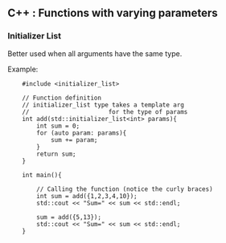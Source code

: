 ## C++ : Functions with varying parameters

### Initializer List

Better used when all arguments have the same type. 

Example:

```
    #include <initializer_list>

    // Function definition
    // initializer_list type takes a template arg 
    //                      for the type of params
    int add(std::initializer_list<int> params){
        int sum = 0;
        for (auto param: params){
            sum += param;
        }
        return sum;
    }

    int main(){
        
        // Calling the function (notice the curly braces)
        int sum = add({1,2,3,4,10});
        std::cout << "Sum=" << sum << std::endl;

        sum = add({5,13});
        std::cout << "Sum=" << sum << std::endl;
    }

```
